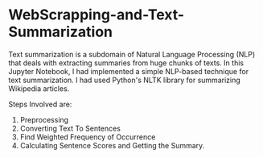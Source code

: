 # WebScrapping-and-Text-Summarization

Text summarization is a subdomain of Natural Language Processing (NLP) that deals with extracting summaries from huge chunks of texts. In this Jupyter Notebook, I had implemented a simple NLP-based technique for text summarization. I had used Python's NLTK library for summarizing Wikipedia articles.

Steps Involved are:
1. Preprocessing
2. Converting Text To Sentences
3. Find Weighted Frequency of Occurrence
4. Calculating Sentence Scores and Getting the Summary.
